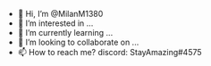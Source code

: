 - 👋 Hi, I’m @MilanM1380
- 👀 I’m interested in ...
- 🌱 I’m currently learning ...
- 💞️ I’m looking to collaborate on ...
- 📫 How to reach me? discord: StayAmazing#4575

<!---
MilanM1380/MilanM1380 is a ✨ special ✨ repository because its `README.md` (this file) appears on your GitHub profile.
You can click the Preview link to take a look at your changes.
--->
